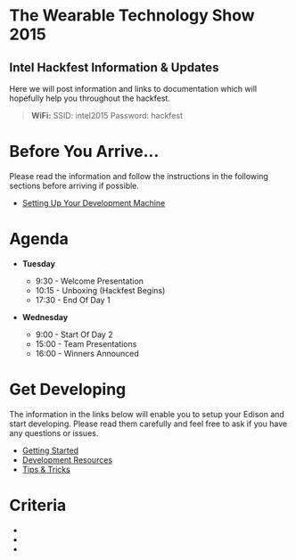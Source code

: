# The Wearable Technology Show 2015

## Intel Hackfest Information & Updates

Here we will post information and links to documentation which will hopefully help you throughout the hackfest.

> <strong>WiFi:</strong> SSID: intel2015 Password: hackfest

Before You Arrive...
====================
Please read the information and follow the instructions in the following sections before arriving if possible.

* [Setting Up Your Development Machine](../master/Documentation/Setup.md)

Agenda
======
* <strong>Tuesday</strong>
	- 9:30 - Welcome Presentation
	- 10:15 - Unboxing (Hackfest Begins)
	- 17:30 - End Of Day 1

* <strong>Wednesday</strong>
	- 9:00 - Start Of Day 2
	- 15:00 - Team Presentations
	- 16:00 - Winners Announced

Get Developing
==============
The information in the links below will enable you to setup your Edison and start developing. Please read them carefully and feel free to ask if you have any questions or issues.

* [Getting Started](../master/Documentation/Getting_Started.md)
* [Development Resources](../master/Documentation/Development.md)
* [Tips & Tricks](../master/Documentation/Tips.md)

Criteria
========
*
*
*
